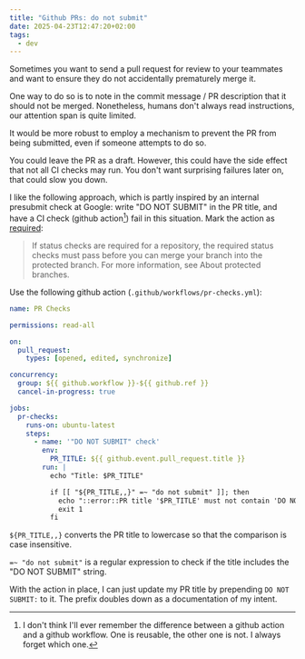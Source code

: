 ```yaml
---
title: "Github PRs: do not submit"
date: 2025-04-23T12:47:20+02:00
tags:
  - dev
---
```


Sometimes you want to send a pull request for review to your teammates and want
to ensure they do not accidentally prematurely merge it.

One way to do so is to note in the commit message / PR description that it
should not be merged. Nonetheless, humans don't always read instructions, our
attention span is quite limited.

It would be more robust to employ a mechanism to prevent the PR from being
submitted, even if someone attempts to do so.

You could leave the PR as a draft. However, this could have the side effect that
not all CI checks may run. You don't want surprising failures later on, that
could slow you down.

I like the following approach, which is partly inspired by an internal presubmit
check at Google: write "DO NOT SUBMIT" in the PR title, and have a CI check
(github action[^1]) fail in this situation. Mark the action as
[required](https://docs.github.com/en/pull-requests/collaborating-with-pull-requests/collaborating-on-repositories-with-code-quality-features/about-status-checks):

> If status checks are required for a repository, the required status checks
> must pass before you can merge your branch into the protected branch. For more
> information, see About protected branches.

Use the following github action (`.github/workflows/pr-checks.yml`):

```yaml
name: PR Checks

permissions: read-all

on:
  pull_request:
    types: [opened, edited, synchronize]

concurrency:
  group: ${{ github.workflow }}-${{ github.ref }}
  cancel-in-progress: true

jobs:
  pr-checks:
    runs-on: ubuntu-latest
    steps:
      - name: '"DO NOT SUBMIT" check'
        env:
          PR_TITLE: ${{ github.event.pull_request.title }}
        run: |
          echo "Title: $PR_TITLE"

          if [[ "${PR_TITLE,,}" =~ "do not submit" ]]; then
            echo "::error::PR title '$PR_TITLE' must not contain 'DO NOT SUBMIT'"
            exit 1
          fi
```

`${PR_TITLE,,}` converts the PR title to lowercase so that the comparison is
case insensitive.

`=~ "do not submit"` is a regular expression to check if the title includes the
"DO NOT SUBMIT" string.

With the action in place, I can just update my PR title by prepending `DO NOT
SUBMIT:` to it. The prefix doubles down as a documentation of my intent.

[^1]: I don't think I'll ever remember the difference between a github action
    and a github workflow. One is reusable, the other one is not. I always
    forget which one.
